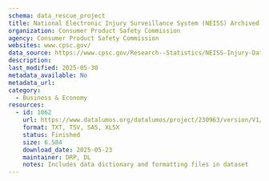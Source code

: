 ```yaml
---
schema: data_rescue_project 
title: National Electronic Injury Surveillance System (NEISS) Archived Annual Data
organization: Consumer Product Safety Commission
agency: Consumer Product Safety Commission
websites: www.cpsc.gov/
data_source: https://www.cpsc.gov/Research--Statistics/NEISS-Injury-Data
description: 
last_modified: 2025-05-30
metadata_available: No
metadata_url: 
category:
  - Business & Economy 
resources:
  - id: 1062
    url: https://www.datalumos.org/datalumos/project/230963/version/V1/view
    format: TXT, TSV, SAS, XLSX
    status: Finished
    size: 6.584
    download_date: 2025-05-23
    maintainer: DRP, DL
    notes: Includes data dictionary and formatting files in dataset
---
```

